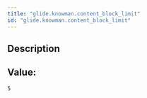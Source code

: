 ```yaml
---
title: "glide.knowman.content_block_limit"
id: "glide.knowman.content_block_limit"
---
```

## Description



## Value: 
```
5
```